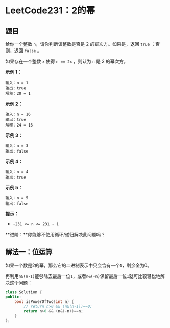 # LeetCode231：2的幂

## 题目

给你一个整数 `n`，请你判断该整数是否是 2 的幂次方。如果是，返回 `true` ；否则，返回 `false` 。

如果存在一个整数 `x` 使得 `n == 2x` ，则认为 `n` 是 2 的幂次方。

 

**示例 1：**

```
输入：n = 1
输出：true
解释：20 = 1
```

**示例 2：**

```
输入：n = 16
输出：true
解释：24 = 16
```

**示例 3：**

```
输入：n = 3
输出：false
```

**示例 4：**

```
输入：n = 4
输出：true
```

**示例 5：**

```
输入：n = 5
输出：false
```

 

**提示：**

- `-231 <= n <= 231 - 1`

**进阶：**你能够不使用循环/递归解决此问题吗？



## 解法一：位运算

如果一个数是2的幂，那么它的二进制表示中只会含有一个`1`，剩余全为0。

再利用`n&(n-1)`能够除去最后一位`1`，或者`n&(-n)`保留最后一位`1`就可比较轻松地解决这个问题：

```c++
class Solution {
public:
    bool isPowerOfTwo(int n) {
        // return n>0 && (n&(n-1))==0;
        return n>0 && (n&(-n))==n;
    }
};
```

